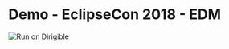 # Demo - EclipseCon 2018 - EDM
![Run on Dirigible](https://img.shields.io/badge/run%20on-dirigible-blue.svg)
